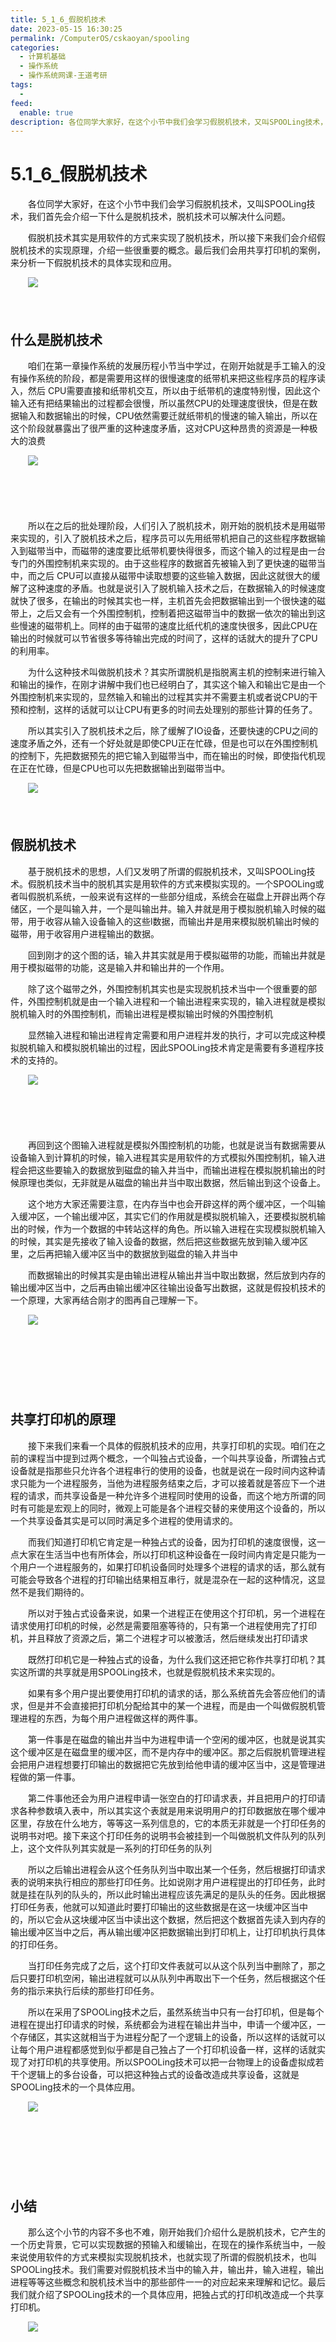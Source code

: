 ```yaml
---
title: 5_1_6_假脱机技术
date: 2023-05-15 16:30:25
permalink: /ComputerOS/cskaoyan/spooling
categories:
  - 计算机基础
  - 操作系统
  - 操作系统网课-王道考研
tags:
  - 
feed:
  enable: true
description: 各位同学大家好，在这个小节中我们会学习假脱机技术，又叫SPOOLing技术，我们首先会介绍一下什么是脱机技术，‍‍脱机技术可以解决什么问题。‍‍
---
```

# 5.1_6_假脱机技术

　　‍各位同学大家好，在这个小节中我们会学习假脱机技术，又叫SPOOLing技术，我们首先会介绍一下什么是脱机技术，‍‍脱机技术可以解决什么问题。‍‍
<!-- more -->
　　假脱机技术其实是用软件的方式来实现了脱机技术，所以接下来我们会介绍假脱机技术的实现原理，介绍一些很重要的概念。‍‍最后我们会用共享打印机的案例，来分析一下假脱机技术的具体实现和应用。‍‍

　　![](https://image.peterjxl.com/blog/image-20221011200414-kx6qpe1.png)

　　‍

## 什么是脱机技术

　　咱们在第一章操作系统的发展历程小节当中学过，在刚开始就是手工输入的没有操作系统的阶段，‍‍都是需要用这样的很慢速度的纸带机来把这些程序员的程序读入，然后‍‍ CPU需要直接和纸带机交互，所以由于纸带机的速度特别慢，因此这个输入还有把结果输出的过程都会很慢，‍‍所以虽然CPU的处理速度很快，但是在数据输入和数据输出的时候，CPU依然需要迁就纸带机的慢速的输入输出，所以在这个阶段就暴露出了很严重的‍‍这种速度矛盾，这对CPU这种昂贵的资源是一种极大的浪费

　　![](https://image.peterjxl.com/blog/image-20221011200517-5e21nf5.png)

　　‍

　　‍

　　所以在之后的批处理阶段，人们引入了脱机技术，‍‍刚开始的脱机技术是用磁带来实现的，‍‍引入了脱机技术之后，程序员可以先用纸带机把自己的这些程序数据输入到磁带当中，‍‍而磁带的速度要比纸带机要快得很多，而这个输入的过程是由一台专门的外围控制机来实现的。‍‍由于这些程序的数据首先被输入到了更快速的磁带当中，而之后 CPU可以直接从磁带中读取‍‍想要的这些输入数据，因此这就很大的缓解了这种速度的矛盾。‍‍也就是说引入了脱机输入技术之后，在数据输入的时候速度就快了很多，‍‍在输出的时候其实也一样，主机首先会把数据输出到一个很快速的磁带上，之后又会有一个外围控制机，控制着把这磁带当中的数据一‍‍依次的输出到这些慢速的磁带机上。‍‍同样的由于磁带的速度比纸代机的速度快很多，因此CPU在输出的时候就可以节省‍‍很多等待输出完成的时间了，这样的话就大的提升了CPU的利用率。‍‍

　　为什么这种技术叫做脱机技术？其实所谓脱机是指‍‍脱离主机的控制来进行输入和输出的操作，在刚才讲解中我们也已经明白了，其实这个输入和输出它是由一个外围控制机来实现的，‍‍显然输入和输出的过程其实并不需要主机或者说CPU的干预和控制，这样的话就可以让CPU有更多的时间去处理别的那些‍‍计算的任务了。‍‍

　　所以其实引入了脱机技术之后，除了缓解了IO设备，还要快速的CPU之间的速度矛盾之外，‍‍还有一个好处就是‍‍即使CPU正在忙碌，但是也可以在外围控制机的控制下，先把数据预先的把它输入到磁带当中，‍‍而在输出的时候，即使指代机现在正在忙碌，但是CPU也可以先把数据输出到磁带当中。‍‍

　　![](https://image.peterjxl.com/blog/image-20221011200719-0fq73ds.png)

　　‍

## 假脱机技术

　　基于脱机技术的思想，人们又发明了所谓的假脱机技术，又叫SPOOLing技术。‍‍假脱机技术当中的脱机其实是用软件的方式来模拟实现的‍‍。一个SPOOLing或者叫假脱机系统，一般来说有这样的一些部分组成，‍‍系统会在磁盘上开辟出两个存储区，一个是叫输入井，一个是叫输出井。‍‍输入井就是用于模拟脱机输入时候的磁带，‍‍用于收容从输入设备输入的这些l数据，‍‍而输出井是用来模拟脱机输出时候的磁带，用于收容用户进程输出的数据。‍‍

　　回到刚才的这个图的话，输入井其实就是用于模拟磁带的功能，而输出井就是用于模拟磁带的功能，‍‍这是输入井和输出井的一个作用。‍‍

　　除了这个磁带之外，外围控制机其实也是实现脱机技术当中一个很重要的部件，‍‍外围控制机就是由一个输入进程和一个输出进程来实现的，输入进程就是模拟脱机输入时的外围控制机，‍‍而输出进程是模拟输出时候的外围控制机

　　显然输入进程和输出进程肯定需要和用户进程并发的执行，才可以完成这种‍‍模拟脱机输入和模拟脱机输出的过程，因此SPOOLing技术肯定是需要有多道程序技术的支持的。‍‍

　　![](https://image.peterjxl.com/blog/image-20221011200936-uexo5n6.png)

　　‍

　　‍

　　再回到这个图输入进程就是模拟外围控制机的功能，也就是说‍‍当有数据需要从设备输入到计算机的时候，输入进程其实是用软件的方式模拟外围控制机，‍‍输入进程会把这些要输入的数据放到磁盘的输入井当中，而输出进程在模拟脱机输出的时候原理也类似，‍‍无非就是从磁盘的输出井当中取出数据，然后输出到这个设备上。‍‍

　　这个地方大家还需要注意，在内存当中也会开辟这样的两个缓冲区，一个叫输入缓冲区，一个输出缓冲区，其实它们的作用就是‍‍模拟脱机输入，还要模拟脱机输出的时候，作为一个数据的中转站这样的角色。‍‍所以输入进程在实现模拟脱机输入的时候，其实是先接收了输入设备的数据，然后把这些数据先放到输入缓冲区里，‍‍之后再把输入缓冲区当中的数据放到磁盘的输入井当中

　　而数据输出的时候其实是由输出进程从输出井当中取出数据，然后放到内存的输出缓冲区当中，‍‍之后再由输出缓冲区往输出设备写出数据，‍‍这就是假投机技术的一个原理，大家再结合刚才的图再自己理解一下。‍‍

　　![](https://image.peterjxl.com/blog/image-20221011202911-68uko9e.png)

　　‍

　　‍

　　‍

## 共享打印机的原理

　　接下来我们来看一个具体的假脱机技术的应用，共享打印机的实现。‍‍咱们在之前的课程当中提到过两个概念，一个叫独占式设备，一个叫共享设备，所谓独占式设备就是指那些只允许各个进程串行的使用的设备，也就是说‍‍在一段时间内这种请求只能为一个进程服务，‍‍当他为进程服务结束之后，才可以接着就是答应下一个进程的请求，而共享设备是一种允许多个进程同时使用的设备，‍‍而这个地方所谓的同时有可能是宏观上的同时，微观上可能是各个进程交替的来使用这个设备的，‍‍所以一个共享设备其实是可以同时满足多个进程的使用请求的。‍‍

　　而我们知道打印机它肯定是一种独占式的设备，因为打印机的速度很慢，这一点大家在生活当中也有所体会，‍‍所以打印机这种设备在一段时间内肯定是只能为一个用户一个进程服务的，‍‍如果打印机设备同时处理多个进程的请求的话，那么就有可能会导致各个进程的打印输出结果相互串行，就是混杂在一起的这种情况，这显然不是我们‍‍期待的。‍‍

　　所以对于独占式设备来说，如果一个进程正在使用这个打印机，另一个进程在请求使用打印机的时候，必然是需要阻塞等待的，只有第一个进程使用完了打印机，并且‍‍释放了资源之后，第二个进程才可以被激活，然后继续发出打印请求

　　既然打印机它是一种独占式的设备，为什么我们这还把它称作共享打印机？其实这所谓的共享就是用SPOOLing技术，也就是假脱机技术来实现的。‍‍

　　如果有多个用户提出要使用打印机的请求的话，那么系统首先会答应他们的请求，但是并不会直接把打印机分配给‍‍其中的某一个进程，而是由一个叫做假脱机管理进程的东西，为‍‍每个用户进程做这样的两件事。‍‍

　　第一件事是在磁盘的输出井当中为进程申请一个空闲的缓冲区，也就是说其实这个缓冲区是在磁盘里的缓‍‍冲区，而不是内存中的缓冲区。‍‍那之后假脱机管理进程会把用户进程想要打印输出的数据把它先放到‍‍给他申请的缓冲区当中，‍‍这是管理进程做的第一件事。‍‍

　　第二件事他还会为用户进程申请一张空白的打印请求表，‍‍并且把用户的打印请求各种参数填入表中，所以其实这个表就是用来说明用户的打印数据放在哪个缓冲区里，存放在什么地方，‍‍等等这一系列信息的，它的本质无非就是‍‍一个打印任务的说明书对吧。‍‍接下来这个打印任务的说明书会被挂到一个叫做脱机文件队列的队列上，‍‍这个文件队列其实就是一系列的打印任务的队列

　　所以之后输出进程会从这个任务队列当中取出某一个任务，然后根据打印请求表的说明来执行相应的那些打印任务。‍‍比如说刚才用户进程提出的打印任务，此时就是挂在队列的队头的，所以此时输出进程应该先满足的是队头的任务。‍‍因此根据打印任务表，他就可以知道此时要打印输出的这些数据是在这一块缓冲区当中的，‍‍所以它会从这块缓冲区当中读出这个数据，然后把这个数据首先读入到内存的输出缓冲区当中之后，再从输出缓冲区把‍‍数据输出到打印机上，让打印机执行具体的打印任务。‍‍

　　当打印任务完成了之后，‍‍这个打印文件表就可以从这个队列当中删除了，那之后只要打印机空闲，输出进程就可以从队列中再取出下一个任务，然后根据这个任务的指示‍‍来执行后续的那些打印任务。‍‍

　　所以在采用了SPOOLing技术之后，虽然系统当中只有一台打印机，但是每个进程在提出打印请求的时候，系统都会为进程在输出井当中，申请一个‍‍缓冲区，一个存储区，其实这就相当于为进程分配了一个逻辑上的设备，所以这样的话就可以让每个用户进程都感觉到似乎都‍‍是自己独占了一个打印机设备一样，这样的话就实现了对打印机的共享使用。‍‍所以SPOOLing技术可以把一台物理上的设备虚拟成若干个逻辑上的多台设备，‍‍可以把这种独占式的设备改造成共享设备，这就是SPOOLing技术的一个具体应用。‍‍

　　![](https://image.peterjxl.com/blog/image-20221011203317-w1p72oe.png)

　　‍

　　‍

　　‍

## 小结

　　那么这个小节的内容不多也不难，刚开始我们介绍什么是脱机技术，它产生的一个历史背景，‍‍它可以实现数据的预输入和缓输出，在现在的操作系统当中，一般来说使用软件的方式来模拟实现脱机技术，‍‍也就实现了所谓的假脱机技术，也叫SPOOLing技术。‍‍我们需要对假脱机技术当中的输入井，输出井，输入进程‍‍，输出进程等等这些概念和脱机技术当中的那些部件一一的对应起来来理解和记忆。‍‍最后我们就介绍了SPOOLing技术的一个具体应用，把独占式的打印机改造成一个共享打印机。‍‍

　　![](https://image.peterjxl.com/blog/image-20221011203456-8enp7ut.png)
